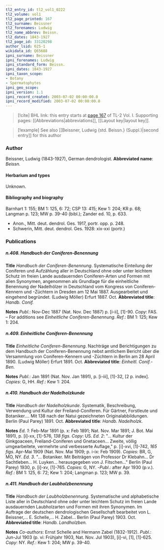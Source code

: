 ```yaml
---
tl2_entry_id: tl2_vol1_0222
tl2_volume: vol1
tl2_page_printed: 167
tl2_surname: Beissner
tl2_forenames: Ludwig
tl2_name_abbrev: Beissn.
tl2_dates: 1843-1927
tl2_page_id: 33120298
author_lsid: 625-1
wikidata_id: Q65688
ipni_surname: Beissner
ipni_forenames: Ludwig
ipni_standard_form: Beissn.
ipni_dates: 1843-1927
ipni_taxon_scope: 
- Botany
- Spermatophytes
ipni_geo_scope: 
ipni_version: 1.1
ipni_record_created: 2003-07-02 00:00:00.0
ipni_record_modified: 2003-07-02 00:00:00.0
---
```



> [!cite] BHL link: this entry starts at [page 167](https://www.biodiversitylibrary.org/page/33120298) of TL-2 Vol. I.
> Supporting pages: [[Abbreviations|abbreviations]], [[Layout key|layout key]].

> [!example] See also [[Beissner, Ludwig {std. Beissn.} (Suppl.)|second entry]] for this author

### Author

Beissner, Ludwig (1843-1927), German dendrologist. 
**Abbreviated name**: *Beissn.*

#### Herbarium and types

Unknown.

#### Bibliography and biography

Barnhart 1: 155; BM 1: 125, 6: 72; CSP 13: 415; Kew 1: 204; KR p. 68; Langman p. 123; MW p. 39-40 (bibl.); Zander ed. 10, p. 633.
- Anon., Mitt. deut. dendrol. Ges. 1917, portr. opp. p. 248.
- Schwerin, Mitt. deut. dendrol. Ges. 1928: xix-xxi (portr.)

### Publications

##### n.408. Handbuch der Coniferen-Benennung

**Title**
*Handbuch der Coniferen-Benennung*. Systematische Einteilung der Coniferen und Aufzählung aller in Deutschland ohne oder unter leichtem Schutz im freien Lande ausdauernden Coniferen-Arten und Formen mit alien Synonymen, angenommen als Grundlage für die einheitliche Benennung der Nadelhölzer in Deutschland vom Kongress von Coniferen-Kennern und -Züchtern in Dresden am 12 Mai 1887. Ausgearbeitet und eingehend begründet. (Ludwig Möller) Erfurt 1887. Oct.
**Abbreviated title**: *Handb. Conif.*

**Notes**
*Publ*.: Nov-Dec 1887 (Nat. Nov. Dec 1887) p. \[i-ii\], \[1\]-90. *Copy*: FAS. – For additions see *Einheitliche Coniferen-Benennung*.
*Ref*.: BM 1: 125; Kew 1: 204.

##### n.409. Einheitliche Coniferen-Benennung

**Title**
*Einheitliche Coniferen-Benennung*. Nachträge und Berichtigungen zu dem Handbuch der Coniferen-Benennung nebst amtlichem Bericht über die Versammlung von Coniferen-Kennern und -Züchtern in Berlin am 28 April 1890. (Ludwig Möller) Erfurt 1891. Oct.
**Abbreviated title**: *Einheitl. Conif.-Ben.*

**Notes**
*Publ*.: Jan 1891 (Nat. Nov. Jan 1891), p. \[i-iii\], \[1\]-32, \[2 p. index\]. *Copies*: G, HH.
*Ref*.: Kew 1: 204.

##### n.410. Handbuch der Nadelholzkunde

**Title**
*Handbuch der Nadelholzkunde*. Systematik, Beschreibung, Verwendung und Kultur der Freiland-Coniferen. Für Gärtner, Forstleute und Botaniker.... Mit 138 nach der Natui gezeichneten Originalabbildungen. Berlin (Paul Parey) 1891. Oct.
**Abbreviated title**: *Handb. Nadelholzk.*

**Notes**
*Ed. 1*: Feb-Mar 1891 (p. x: Feb 1891; Nat. Nov. Mar 1891; J. Bot. Mai 1891), p. \[i\]-xx, \[1\]-576, *138 figs. Copy*: US.
*Ed. 2*: "... Kultur der Ginkgoaceen, Freiland-Coniferen und Gnetaceen... Zweite, völlig umgearbeitete, vermehrte und verbesserte Auflage," p. \[i\]-xvi, \[1\]-742, *165 figs*. Apr-Mai 1909 (Nat. Nov. Mai 1909; p. i-ix: Feb 1909). *Copies*: BR, G, MO, NY.
*Ed. 3*. "... Botaniker. Mit Beiträgen von Professor Dr Klebahn... Dr Sachtleben... H. Luyken... herausgegeben von J. Fitschen..." Berlin (Paul Parey) 1930, p. \[i\]-xv, \[1\]-765. *Copies*: G, NY. -*Publ*.: after Apr 1930 (p.v.).
*Ref*.: BM 1: 125, 6: 72; Kew 1: 204; Langman p. 123; MW p. 39.

##### n.411. Handbuch der Laubholzbenennung

**Title**
*Handbuch der Laubholzbenennung*. Systematische und alphabetische Liste aller in Deutschland ohne oder unter leichtem Schutz im freien Lande ausdauernden Laubholzarten und Formen mit ihren Synonymen. Im Auftrage der deutschen dendrologischen Gesellschaft bearbeitet von L. Beissner,... E. Schelle,... H. Zabel... Berlin (Paul Parey) 1903. Oct.
**Abbreviated title**: *Handb. Landholzben.*

**Notes**
*Co-authors*: Ernst Schelle and Hermann Zabel (1832-1912).
*Publ*.: Jun-Jul 1903 (p. vi: Frühjahr 1903, Nat. Nov. Jul 1903), \[i\]-vi, \[1\], \[1\]-625.
*Copy*: NY.
*Ref*.: Kew 1: 204; MW p. 39-40.


